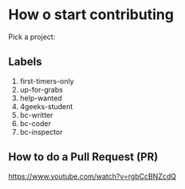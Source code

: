 # How o start contributing

Pick a project:

## Labels
1. first-timers-only
2. up-for-grabs
3. help-wanted
4. 4geeks-student
5. bc-writter
6. bc-coder
7. bc-inspector

## How to do a Pull Request (PR)
https://www.youtube.com/watch?v=rgbCcBNZcdQ

<!--stackedit_data:
eyJoaXN0b3J5IjpbOTI5MTY2ODUzXX0=
-->